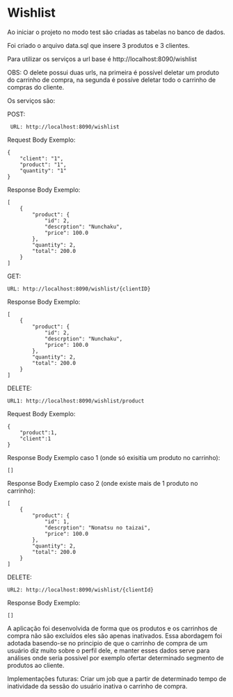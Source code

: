 # Wishlist

Ao iniciar o projeto no modo test são criadas as tabelas
no banco de dados.

Foi criado o arquivo data.sql que insere
3 produtos e 3 clientes.

Para utilizar os serviços a url base é
http://localhost:8090/wishlist

OBS: O delete possui duas urls, na primeira é possível deletar um produto
do carrinho de compra, na segunda é possíve deletar todo o carrinho de compras 
do cliente.

Os serviços são:

POST:

     URL: http://localhost:8090/wishlist
Request Body Exemplo:

    {
        "client": "1",
        "product": "1",
        "quantity": "1"
    }

Response Body Exemplo:

    [
        {
            "product": {
                "id": 2,
                "descrption": "Nunchaku",
                "price": 100.0
            },
            "quantity": 2,
            "total": 200.0
        }
    ]


GET:

    URL: http://localhost:8090/wishlist/{clientID}

Response Body Exemplo:

    [
        {
            "product": {
                "id": 2,
                "descrption": "Nunchaku",
                "price": 100.0
            },
            "quantity": 2,
            "total": 200.0
        }
    ]

DELETE:

    URL1: http://localhost:8090/wishlist/product

Request Body Exemplo:

    {
        "product":1,
        "client":1
    }
Response Body Exemplo caso 1 (onde só exisitia um produto no carrinho):
    
    []

Response Body Exemplo caso 2 (onde existe mais de 1 produto no carrinho):

    [
        {
            "product": {
                "id": 1,
                "descrption": "Nonatsu no taizai",
                "price": 100.0
            },
            "quantity": 2,
            "total": 200.0
        }
    ]

DELETE:

    URL2: http://localhost:8090/wishlist/{clientId}


Response Body Exemplo:

    []

A aplicação foi desenvolvida de forma que os produtos e os carrinhos de compra não são excluídos
eles são apenas inativados. Essa abordagem foi adotada basendo-se no principio de que o carrinho
de compra de um usuário diz muito sobre o perfil dele, e manter esses dados serve para análises 
onde seria possivel por exemplo ofertar determinado segmento de produtos ao cliente.

Implementações futuras: Criar um job que a partir de determinado tempo de inatividade da sessão do
usuário inativa o carrinho de compra.
